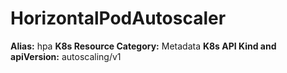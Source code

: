 # HorizontalPodAutoscaler

**Alias:** hpa
**K8s Resource Category:** Metadata
**K8s API Kind and apiVersion:** autoscaling/v1
